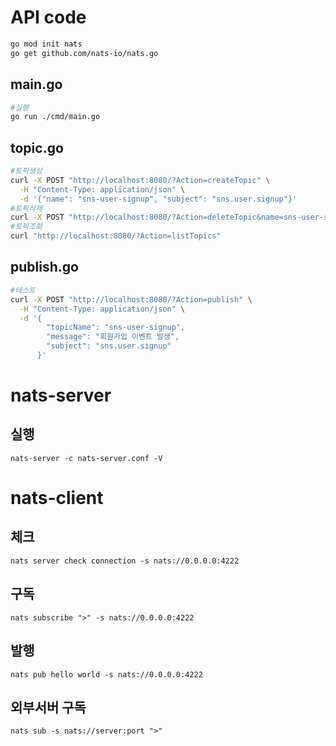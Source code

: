# API code
```bash
go mod init nats
go get github.com/nats-io/nats.go
```
## main.go 
```bash
#실행
go run ./cmd/main.go
```
## topic.go
```bash
#토픽생성
curl -X POST "http://localhost:8080/?Action=createTopic" \
  -H "Content-Type: application/json" \
  -d '{"name": "sns-user-signup", "subject": "sns.user.signup"}'
#토픽삭제
curl -X POST "http://localhost:8080/?Action=deleteTopic&name=sns-user-signup"
#토픽조회
curl "http://localhost:8080/?Action=listTopics"
```

## publish.go
```bash
#테스트
curl -X POST "http://localhost:8080/?Action=publish" \
  -H "Content-Type: application/json" \
  -d '{
        "topicName": "sns-user-signup",
        "message": "회원가입 이벤트 발생",
        "subject": "sns.user.signup"
      }'
```

# nats-server
## 실행
`nats-server -c nats-server.conf -V`

# nats-client
## 체크
`nats server check connection -s nats://0.0.0.0:4222`
## 구독
`nats subscribe ">" -s nats://0.0.0.0:4222`
## 발행
`nats pub hello world -s nats://0.0.0.0:4222`
## 외부서버 구독
`nats sub -s nats://server:port ">"`